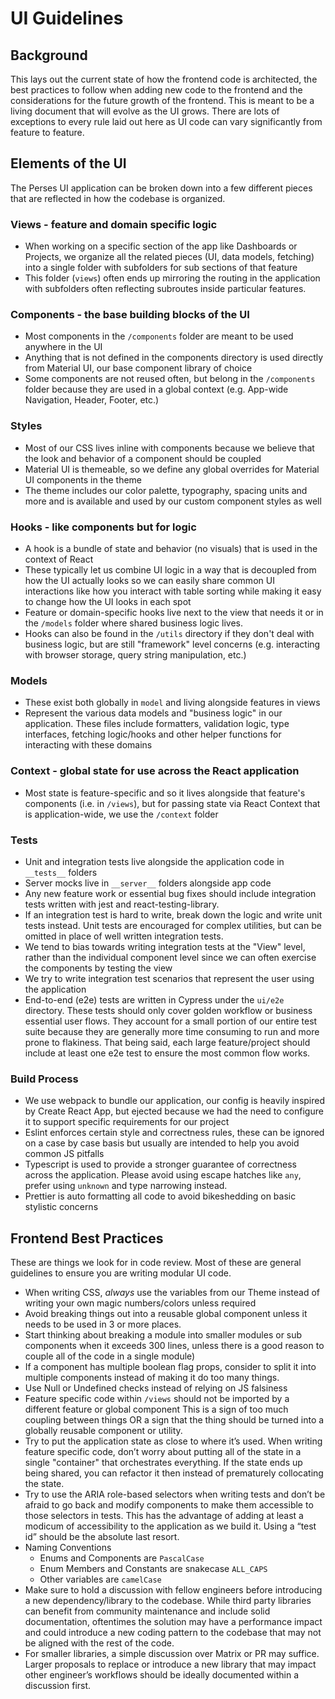 # UI Guidelines

## Background

This lays out the current state of how the frontend code is architected, the best
practices to follow when adding new code to the frontend and the considerations
for the future growth of the frontend. This is meant to be a living document that
will evolve as the UI grows. There are lots of exceptions to every rule laid out
here as UI code can vary significantly from feature to feature.

## Elements of the UI

The Perses UI application can be broken down into a few different pieces that
are reflected in how the codebase is organized.

### Views - feature and domain specific logic

- When working on a specific section of the app like Dashboards or Projects, we
  organize all the related pieces (UI, data models, fetching) into a single folder
  with subfolders for sub sections of that feature
- This folder (`views`) often ends up mirroring the routing in the application
  with subfolders often reflecting subroutes inside particular features.

### Components - the base building blocks of the UI

- Most components in the `/components` folder are meant to be used anywhere in the UI
- Anything that is not defined in the components directory is used directly from
  Material UI, our base component library of choice
- Some components are not reused often, but belong in the `/components` folder
  because they are used in a global context (e.g. App-wide Navigation, Header,
  Footer, etc.)

### Styles

- Most of our CSS lives inline with components because we believe that the look
  and behavior of a component should be coupled
- Material UI is themeable, so we define any global overrides for Material UI
  components in the theme
- The theme includes our color palette, typography, spacing units and more and is
  available and used by our custom component styles as well

### Hooks - like components but for logic

- A hook is a bundle of state and behavior (no visuals) that is used in the context
  of React
- These typically let us combine UI logic in a way that is decoupled from how the
  UI actually looks so we can easily share common UI interactions like how you
  interact with table sorting while making it easy to change how the UI looks in each
  spot
- Feature or domain-specific hooks live next to the view that needs it or in the
  `/models` folder where shared business logic lives.
- Hooks can also be found in the `/utils` directory if they don't deal with
  business logic, but are still "framework" level concerns (e.g. interacting
  with browser storage, query string manipulation, etc.)

### Models

- These exist both globally in `model` and living alongside features in views
- Represent the various data models and "business logic" in our application.
  These files include formatters, validation logic, type interfaces, fetching
  logic/hooks and other helper functions for interacting with these domains

### Context - global state for use across the React application

- Most state is feature-specific and so it lives alongside that feature's
  components (i.e. in `/views`), but for passing state via React Context that is
  application-wide, we use the `/context` folder

### Tests

- Unit and integration tests live alongside the application code in `__tests__`
  folders
- Server mocks live in `__server__` folders alongside app code
- Any new feature work or essential bug fixes should include integration tests
  written with jest and react-testing-library.
- If an integration test is hard to write, break down the logic and write unit tests
  instead. Unit tests are encouraged for complex utilities, but can be omitted in
  place of well written integration tests.
- We tend to bias towards writing integration tests at the "View" level, rather
  than the individual component level since we can often exercise the components
  by testing the view
- We try to write integration test scenarios that represent the user using the
  application
- End-to-end (e2e) tests are written in Cypress under the `ui/e2e` directory.
  These tests should only cover golden workflow or business essential user flows.
  They account for a small portion of our entire test suite because they are
  generally more time consuming to run and more prone to flakiness. That being said,
  each large feature/project should include at least one e2e test to ensure the most
  common flow works.

### Build Process

- We use webpack to bundle our application, our config is heavily inspired by Create
  React App, but ejected because we had the need to configure it to support specific
  requirements for our project
- Eslint enforces certain style and correctness rules, these can be ignored on a case
  by case basis but usually are intended to help you avoid common JS pitfalls
- Typescript is used to provide a stronger guarantee of correctness across the
  application. Please avoid using escape hatches like `any`, prefer using `unknown`
  and type narrowing instead.
- Prettier is auto formatting all code to avoid bikeshedding on basic stylistic
  concerns

## Frontend Best Practices

These are things we look for in code review. Most of these are general guidelines
to ensure you are writing modular UI code.

- When writing CSS, _always_ use the variables from our Theme instead of writing
  your own magic numbers/colors unless required
- Avoid breaking things out into a reusable global component unless it needs to be
  used in 3 or more places.
- Start thinking about breaking a module into smaller modules or sub components when
  it exceeds 300 lines, unless there is a good reason to couple all of the code in a
  single module)
- If a component has multiple boolean flag props, consider to split it into multiple
  components instead of making it do too many things.
- Use Null or Undefined checks instead of relying on JS falsiness
- Feature specific code within `/views` should not be imported by a different feature
  or global component This is a sign of too much coupling between things OR a sign
  that the thing should be turned into a globally reusable component or utility.
- Try to put the application state as close to where it’s used. When writing feature
  specific code, don’t worry about putting all of the state in a single "container"
  that orchestrates everything. If the state ends up being shared, you can refactor
  it then instead of prematurely collocating the state.
- Try to use the ARIA role-based selectors when writing tests and don’t be afraid to
  go back and modify components to make them accessible to those selectors in tests.
  This has the advantage of adding at least a modicum of accessibility to the
  application as we build it. Using a “test id” should be the absolute last resort.
- Naming Conventions
  - Enums and Components are `PascalCase`
  - Enum Members and Constants are snakecase `ALL_CAPS`
  - Other variables are `camelCase`
- Make sure to hold a discussion with fellow engineers before introducing a new
  dependency/library to the codebase. While third party libraries can benefit from
  community maintenance and include solid documentation, oftentimes the solution may
  have a performance impact and could introduce a new coding pattern to the codebase that may not be aligned with the rest of the code.
- For smaller libraries, a simple discussion over Matrix or PR may suffice. Larger
  proposals to replace or introduce a new library that may impact other engineer’s
  workflows should be ideally documented within a discussion first.
